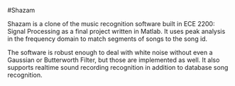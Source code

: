 #Shazam

Shazam is a clone of the music recognition software built in ECE 2200: Signal Processing as a final project written in Matlab. It uses peak analysis in the frequency domain to match segments of songs to the song id.

The software is robust enough to deal with white noise without even a Gaussian or Butterworth Filter, but those are implemented as well. It also supports realtime sound recording recognition in addition to database song recognition. 
